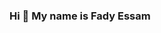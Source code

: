 ### Hi 👋 My name is Fady Essam 

<!--
**fadyyessam11/fadyyessam11** is a ✨ _special_ ✨ repository because its `README.md` (this file) appears on your GitHub profile.

wefrpowejrfkwefwerferfrwef

Here are some ideas to get you started:

- 🌱 I’m currently learning ...
- 👯 I’m looking to collaborate on ...
- 🤔 I’m looking for help with ...
- 💬 Ask me about ...
- 📫 How to reach me: ...
- 😄 Pronouns: ...
- ⚡ Fun fact: ...
-->
